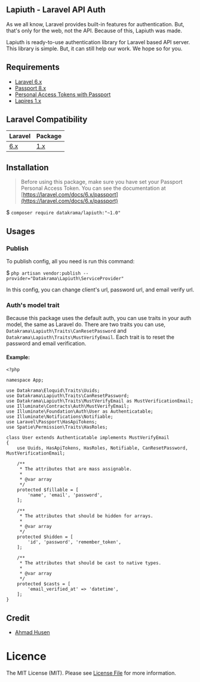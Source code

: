 ## Lapiuth - Laravel API Auth
As we all know, Laravel provides built-in features for authentication. But, that's only for the web, not the API. Because of this, Lapiuth was made.

Lapiuth is ready-to-use authentication library for Laravel based API server. This library is simple. But, it can still help our work. We hope so for you.

## Requirements
- [Laravel 6.x](https://github.com/laravel/laravel)
- [Passport 8.x](https://github.com/laravel/passport)
- [Personal Access Tokens with Passport](https://laravel.com/docs/6.x/passport#personal-access-tokens)
- [Lapires 1.x](https://github.com/datakrama/lapires)

## Laravel Compatibility

|   Laravel                             | Package                                               |
| ------------------------------------- | ----------------------------------------------------- |
| [6.x](https://laravel.com/docs/6.x)   | [1.x](https://github.com/datakrama/lapiuth/tree/v1)   |

## Installation

> Before using this package, make sure you have set your Passport Personal Access Token. You can see the documentation at [https://laravel.com/docs/6.x/passport](https://laravel.com/docs/6.x/passport)

$ `composer require datakrama/lapiuth:"~1.0"`

## Usages

### Publish 
To publish config, all you need is run this command:

$ `php artisan vendor:publish --provider="Datakrama\Lapiuth\ServiceProvider"`

In this config, you can change client's url, password url, and email verify url.

### Auth's model trait

Because this package uses the default auth, you can use traits in your auth model, the same as Laravel do. There are two traits you can use, `Datakrama\Lapiuth\Traits\CanResetPassword` and `Datakrama\Lapiuth\Traits\MustVerifyEmail`. Each trait is to reset the password and email verification.

#### Example:
```
<?php

namespace App;

use Datakrama\Eloquid\Traits\Uuids;
use Datakrama\Lapiuth\Traits\CanResetPassword;
use Datakrama\Lapiuth\Traits\MustVerifyEmail as MustVerificationEmail;
use Illuminate\Contracts\Auth\MustVerifyEmail;
use Illuminate\Foundation\Auth\User as Authenticatable;
use Illuminate\Notifications\Notifiable;
use Laravel\Passport\HasApiTokens;
use Spatie\Permission\Traits\HasRoles;

class User extends Authenticatable implements MustVerifyEmail
{
    use Uuids, HasApiTokens, HasRoles, Notifiable, CanResetPassword, MustVerificationEmail;

    /**
     * The attributes that are mass assignable.
     *
     * @var array
     */
    protected $fillable = [
        'name', 'email', 'password',
    ];

    /**
     * The attributes that should be hidden for arrays.
     *
     * @var array
     */
    protected $hidden = [
        'id', 'password', 'remember_token',
    ];

    /**
     * The attributes that should be cast to native types.
     *
     * @var array
     */
    protected $casts = [
        'email_verified_at' => 'datetime',
    ];
}
```

## Credit
- [Ahmad Husen](https://github.com/husenisme)

# Licence
The MIT License (MIT). Please see [License File](https://github.com/datakrama/lapiuth/blob/master/LICENSE.md "License File") for more information.